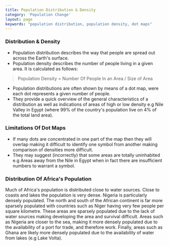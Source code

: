 ```yaml
---
title: Population Distribution & Density
category: 'Population Change'
layout: page
keywords: "population distribution, population density, dot maps"
---
```


### Distribution & Density

- Population distribution describes the way that people are spread out across the Earth's surface.
- Population density describes the number of people living in a given area. It is calculated as follows:

> Population Density = Number Of People In an Area / Size of Area

- Population distributions are often shown by means of a dot map, were each dot represents a given number of people. 
- They provide a quick overview of the general characteristics of a distribution as well as indications of areas of high or low density e.g Nile Valley in Egypt (where 99% of the country's population live on 4% of the total land area).

### Limitations Of Dot Maps

- If many dots are concentrated in one part of the map then they will overlap making it difficult to identify one symbol from another making comparison of densities more difficult. 
- They may suggest (incorrectly) that some areas are totally uninhabited e.g Areas away from the Nile in Egypt when in fact there are insufficient numbers to warrant a symbol.

### Distribution Of Africa's Population

Much of Africa's population is distributed close to water sources. Close to coasts and lakes the population is very dense. Nigeria is particularly densely populated. The north and south of the African continent is far more sparsely populated with countries such as Niger having very few people per square kilometre. These areas are sparsely populated due to the lack of water sources making developing the area  and survival difficult. Areas such as Nigeria are closer to the sea, making it more densely populated due to the availability of a port for trade, and therefore work. Finally, areas such as Ghana are likely more densely populated due to the availability of water from lakes (e.g Lake Volta).